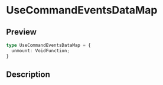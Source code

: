
      
# UseCommandEventsDataMap

<div class="api-docs__section" data-reactroot="">

## Preview

</div><div class="api-docs__preview type" data-reactroot="">

```ts
type UseCommandEventsDataMap = {
  unmount: VoidFunction; 
}
```

</div><div class="api-docs__section" data-reactroot="">

## Description

</div><div class="api-docs__description" data-reactroot=""><span class="api-docs__do-not-parse">



</span></div>